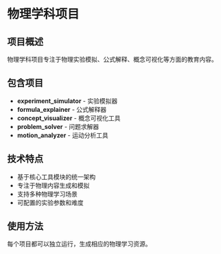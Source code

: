 # 物理学科项目

## 项目概述
物理学科项目专注于物理实验模拟、公式解释、概念可视化等方面的教育内容。

## 包含项目
- **experiment_simulator** - 实验模拟器
- **formula_explainer** - 公式解释器
- **concept_visualizer** - 概念可视化工具
- **problem_solver** - 问题求解器
- **motion_analyzer** - 运动分析工具

## 技术特点
- 基于核心工具模块的统一架构
- 专注于物理内容生成和模拟
- 支持多种物理学习场景
- 可配置的实验参数和难度

## 使用方法
每个项目都可以独立运行，生成相应的物理学习资源。
